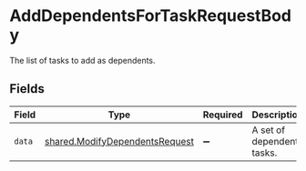 # AddDependentsForTaskRequestBody

The list of tasks to add as dependents.


## Fields

| Field                                                                            | Type                                                                             | Required                                                                         | Description                                                                      |
| -------------------------------------------------------------------------------- | -------------------------------------------------------------------------------- | -------------------------------------------------------------------------------- | -------------------------------------------------------------------------------- |
| `data`                                                                           | [shared.ModifyDependentsRequest](../../models/shared/modifydependentsrequest.md) | :heavy_minus_sign:                                                               | A set of dependent tasks.                                                        |